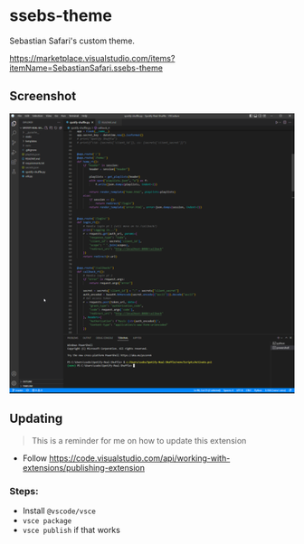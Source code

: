 # ssebs-theme

Sebastian Safari's custom theme.

https://marketplace.visualstudio.com/items?itemName=SebastianSafari.ssebs-theme

## Screenshot
![screenshot](https://github.com/ssebs/ssebs-theme/blob/main/screenshot.png)

## Updating
> This is a reminder for me on how to update this extension
- Follow https://code.visualstudio.com/api/working-with-extensions/publishing-extension

### Steps:
- Install `@vscode/vsce`
- `vsce package`
- `vsce publish` if that works